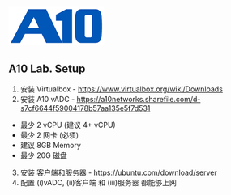 ![](/Images/A10-NewLogos-Blue-NoReg-RGB-50.png)
---

## A10 Lab. Setup
1. 安装 Virtualbox - https://www.virtualbox.org/wiki/Downloads
2. 安装 A10 vADC - https://a10networks.sharefile.com/d-s7cf6644f59004178b57aa135e5f7d531
  + 最少 2 vCPU (建议 4+ vCPU)
  + 最少 2 网卡 (必须)
  + 建议 8GB Memory
  + 最少 20G 磁盘   
3. 安装 客户端和服务器 - https://ubuntu.com/download/server
4. 配置 (i)vADC, (ii)客户端 和 (iii)服务器 都能够上网

